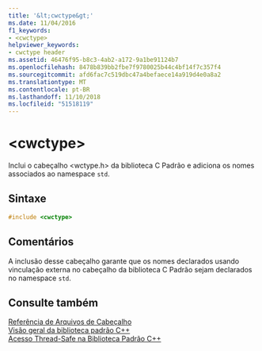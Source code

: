 ```yaml
---
title: '&lt;cwctype&gt;'
ms.date: 11/04/2016
f1_keywords:
- <cwctype>
helpviewer_keywords:
- cwctype header
ms.assetid: 46476f95-b8c3-4ab2-a172-9a1be91124b7
ms.openlocfilehash: 8478b839bb2fbe7f9780025b44c4bf14f7c357f4
ms.sourcegitcommit: afd6fac7c519dbc47a4befaece14a919d4e0a8a2
ms.translationtype: MT
ms.contentlocale: pt-BR
ms.lasthandoff: 11/10/2018
ms.locfileid: "51518119"
---
```

# <a name="ltcwctypegt"></a>&lt;cwctype&gt;

Inclui o cabeçalho \<wctype.h> da biblioteca C Padrão e adiciona os nomes associados ao namespace `std`.

## <a name="syntax"></a>Sintaxe

```cpp
#include <cwctype>
```

## <a name="remarks"></a>Comentários

A inclusão desse cabeçalho garante que os nomes declarados usando vinculação externa no cabeçalho da biblioteca C Padrão sejam declarados no namespace `std`.

## <a name="see-also"></a>Consulte também

[Referência de Arquivos de Cabeçalho](../standard-library/cpp-standard-library-header-files.md)<br/>
[Visão geral da biblioteca padrão C++](../standard-library/cpp-standard-library-overview.md)<br/>
[Acesso Thread-Safe na Biblioteca Padrão C++](../standard-library/thread-safety-in-the-cpp-standard-library.md)<br/>
